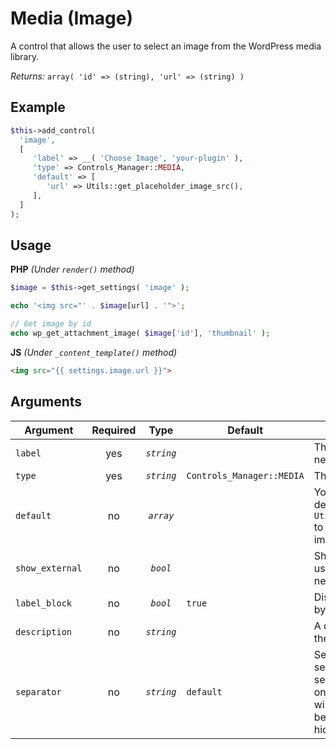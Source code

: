 # Media (Image)
A control that allows the user to select an image from the WordPress media library. 

*Returns:* `array( 'id' => (string), 'url' => (string) )`

## Example

```php
$this->add_control(
  'image',
  [
     'label' => __( 'Choose Image', 'your-plugin' ),
     'type' => Controls_Manager::MEDIA,
     'default' => [
        'url' => Utils::get_placeholder_image_src(),
     ],
  ]
);
```

## Usage

**PHP** *(Under `render()` method)*
```php
$image = $this->get_settings( 'image' );

echo '<img src="' . $image[url] . '">';

// Get image by id
echo wp_get_attachment_image( $image['id'], 'thumbnail' );
```

**JS** *(Under `_content_template()` method)*
```html
<img src="{{ settings.image.url }}">
```

## Arguments

Argument        | Required   | Type         | Default                      | Description
------------    | :--------: | :------:     | ---------------------------- | ---------------------------------------------
`label`         | yes        | *`string`*   |                              | The label of the control - displayed next to it
`type`          | yes        | *`string`*   | `Controls_Manager::MEDIA`    | The type of the control
`default`       | no         | *`array`*    |                              | You may set the `url` property of the default array to: `Utils::get_placeholder_image_src()` to show Qazana's placeholder image.
`show_external` | no         | *`bool`*     |                              | Shows a toggle button that allows user to set it to open the link in a new tab
`label_block`   | no         | *`bool`*     | `true`                       | Display the label above the control by setting to true
`description`   | no         | *`string`*   |                              | A description text to display below the control
`separator`     | no         | *`string`*   | `default`                    | Set the position of the control separator. `default` means that the separator will be posited depending on the control type. `before` or `after` will force the separator position before/after the control. `none` will hide the separator